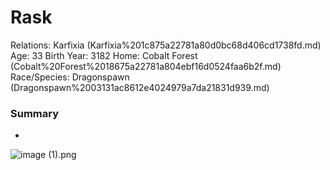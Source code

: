 # Rask

Relations: Karfixia (Karfixia%201c875a22781a80d0bc68d406cd1738fd.md) 
Age: 33
Birth Year: 3182
Home: Cobalt Forest (Cobalt%20Forest%2018675a22781a804ebf16d0524faa6b2f.md) 
Race/Species: Dragonspawn  (Dragonspawn%2003131ac8612e4024979a7da21831d939.md)

### Summary

-

![image (1).png](image_(1).png)